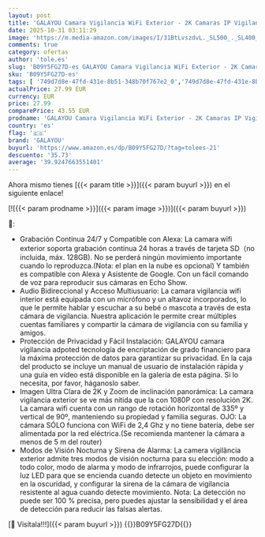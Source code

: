 ```yaml
---
layout: post
title: 'GALAYOU Camara Vigilancia WiFi Exterior - 2K Camaras IP Vigilancia Domicilio 360° con Visión Nocturna en Color  Alerta de Movimiento  24/7 Grabación en Tarjeta SD  IP65  Compatible Alexa'
date: 2025-10-31 03:11:29
image: 'https://m.media-amazon.com/images/I/31BtLvszdvL._SL500_._SL400_.jpg'
comments: true
category: ofertas
author: 'tole.es'
slug: 'B09Y5FG27D-es GALAYOU Camara Vigilancia WiFi Exterior - 2K Camaras IP...'
sku: 'B09Y5FG27D-es'
tags: [ '749d7d8e-47fd-431e-8b51-348b70f767e2_0','749d7d8e-47fd-431e-8b51-348b70f767e2_101','749d7d8e-47fd-431e-8b51-348b70f767e2_8501','Arborist Merchandising Root','Bricolaje y herramientas','CCTV ES','CML-Tech','Cámaras de vigilancia','Cámaras de vigilancia en domo','Electrónica','Fotografía y videocámaras','Los favoritos de nuestros clientes: Electrónica','Self Service','Smart Home and Security','Special Features Stores','Tech all','alexa','f8a41b96-6bb6-4d7d-bb5b-67f8fcd7c327_0','f8a41b96-6bb6-4d7d-bb5b-67f8fcd7c327_3001','galayou','🇪🇸', ]
actualPrice: 27.99 EUR
currency: EUR
price: 27.99
comparePrice: 43.55 EUR
prodname: 'GALAYOU Camara Vigilancia WiFi Exterior - 2K Camaras IP Vigilancia Domicilio 360° con Visión Nocturna en Color  Alerta de Movimiento  24/7 Grabación en Tarjeta SD  IP65  Compatible Alexa'
country: 'es'
flag: '🇪🇸'
brand: 'GALAYOU'
buyurl: 'https://www.amazon.es/dp/B09Y5FG27D/?tag=tolees-21'
descuento: '35.73'
average: '39.9247663551401'
---
```


Ahora mismo tienes [{{< param title >}}]({{< param buyurl >}}) en el siguiente enlace!

[![{{< param prodname >}}]({{< param image >}})]({{< param buyurl >}})

🔎:

- Grabación Continua 24/7 y Compatible con Alexa: La camara wifi exterior soporta grabación continua 24 horas a través de tarjeta SD（no incluida, máx. 128GB). No se perderá ningún movimiento importante cuando lo reproduzca.(Nota: el plan en la nube es opcional) Y también es compatible con Alexa y Asistente de Google. Con un fácil comando de voz para reproducir sus cámaras en Echo Show.
- Audio Bidireccional y Acceso Multiusuario: La camara vigilancia wifi interior está equipada con un micrófono y un altavoz incorporados, lo que le permite hablar y escuchar a su bebé o mascota a través de esta cámara de vigilancia. Nuestra aplicación le permite crear múltiples cuentas familiares y compartir la cámara de vigilancia con su familia y amigos.
- Protección de Privacidad y Fácil Instalación: GALAYOU camara vigilancia adpoted tecnología de encriptación de grado financiero para la máxima protección de datos para garantizar su privacidad. En la caja del producto se incluye un manual de usuario de instalación rápida y una guía en vídeo está disponible en la galería de esta página. Si lo necesita, por favor, háganoslo saber.
- Imagen Ultra Clara de 2K y Zoom de inclinación panorámica: La camara vigilancia exterior se ve más nítida que la con 1080P con resolución 2K. La camara wifi cuenta con un rango de rotación horizontal de 335º y vertical de 90º, manteniendo su propiedad y familia seguras. OJO: La cámara SÓLO funciona con WiFi de 2,4 Ghz y no tiene batería, debe ser alimentada por la red eléctrica.(Se recomienda mantener la cámara a menos de 5 m del router)
- Modos de Visión Nocturna y Sirena de Alarma: La camera vigilância exterior admite tres modos de visión nocturna para su elección: modo a todo color, modo de alarma y modo de infrarrojos, puede configurar la luz LED para que se encienda cuando detecte un objeto en movimiento en la oscuridad, y configurar la sirena de la cámara de vigilancia resistente al agua cuando detecte movimiento. Nota: La detección no puede ser 100 % precisa, pero puedes ajustar la sensibilidad y el área de detección para reducir las falsas alertas.

[🛒 Visítala!!!]({{< param buyurl >}})
{{<world>}}B09Y5FG27D{{</world>}}
